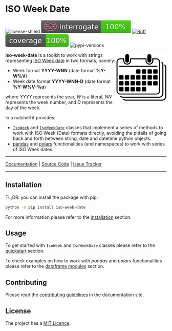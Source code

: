 # ISO Week Date

![license-shield](https://img.shields.io/github/license/FBruzzesi/iso-week-date)
![interrogate-shield](img/interrogate-shield.svg)
[![Ruff](https://img.shields.io/endpoint?url=https://raw.githubusercontent.com/astral-sh/ruff/main/assets/badge/v2.json)](https://github.com/astral-sh/ruff)
![coverage](img/coverage.svg)
![pypi-versions](https://img.shields.io/pypi/pyversions/iso-week-date)

<img src="img/iso-week-date-logo.svg" width=160 height=160 align="right">

**iso-week-date** is a toolkit to work with strings representing [ISO Week date](https://en.wikipedia.org/wiki/ISO_week_date) in two formats, namely:

- Week format **YYYY-WNN** (date format **%Y-W%V**)
- Week date format **YYYY-WNN-D** (date format **%Y-W%V-%u**)

where _YYYY_ represents the year, _W_ is a literal, _NN_ represents the week number, and _D_ represents the day of the week.

In a nutshell it provides:

- [`IsoWeek`](https://fbruzzesi.github.io/iso-week-date/api/isoweek/) and [`IsoWeekDate`](https://fbruzzesi.github.io/iso-week-date/api/isoweekdate/) classes that implement a series of methods to work with ISO Week (Date) formats directly, avoiding the pitfalls of going back and forth between string, date and datetime python objects.
- [pandas](https://fbruzzesi.github.io/iso-week-date/api/pandas/) and [polars](https://fbruzzesi.github.io/iso-week-date/api/polars/) functionalities (and namespaces) to work with series of ISO Week dates.

---

[Documentation](https://fbruzzesi.github.io/iso-week-date/) | [Source Code](https://github.com/fbruzzesi/iso-week-date/) | [Issue Tracker](https://github.com/fbruzzesi/iso-week-date/issues)

---

## Installation

TL;DR: you can install the package with pip:

```bash
python -m pip install iso-week-date
```

For more information please refer to the [installation](installation.md) section.

## Usage

To get started with `IsoWeek` and `IsoWeekDate` classes please refer to the [quickstart](user-guide/quickstart.md) section.

To check examples on how to work with _pandas_ and _polars_ functionalities please refer to the [dataframe modules](user-guide/dataframe-modules.md) section.

## Contributing

Please read the [contributing guidelines](contribute.md) in the documentation site.

## License

The project has a [MIT Licence](https://github.com/FBruzzesi/iso-week-date/blob/main/LICENSE).
